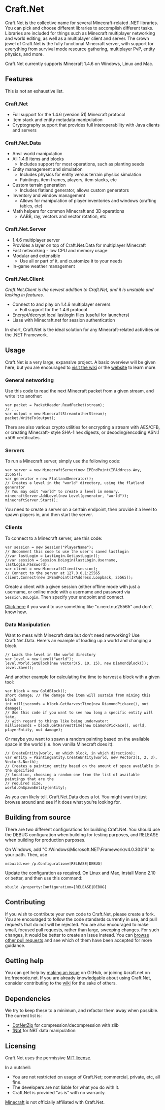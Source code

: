 # Craft.Net

Craft.Net is the collective name for several Minecraft-related .NET libraries. You can pick and choose
different libraries to accomplish different tasks. Libraries are included for things such as Minecraft
multiplayer networking and world editing, as well as a multiplayer client and server. The crown jewel
of Craft.Net is the fully functional Minecraft server, with support for everything from survival mode
resource gathering, multiplayer PvP, entity physics, and more.

Craft.Net currently supports Minecraft 1.4.6 on Windows, Linux and Mac.

## Features

This is not an exhaustive list.

### Craft.Net

* Full support for the 1.4.6 (version 51) Minecraft protocol
* Item stack and entity metadata manipulation
* Cryptography support that provides full interoperability with Java clients and servers

### Craft.Net.Data

* Anvil world manipulation
* All 1.4.6 items and blocks
  * Includes support for most operations, such as planting seeds
* Entity management and simulation
  * Includes physics for entity versus terrain physics simulation
  * Paintings, item frames, players, item stacks, etc
* Custom terrain generation
  * Includes flatland generator, allows custom generators
* Inventory and window management
  * Allows for manipulation of player inventories and windows (crafting tables, etc)
* Math helpers for common Minecraft and 3D operations
  * AABB, ray, vectors and vector rotation, etc

### Craft.Net.Server

* 1.4.6 multiplayer server
* Provides a layer on top of Craft.Net.Data for multiplayer Minecraft
* Fast networking - low CPU and memory usage
* Modular and extensible
  * Use all or part of it, and customize it to your needs
* In-game weather management

### Craft.Net.Client

*Craft.Net.Client is the newest addition to Craft.Net, and it is unstable and lacking in features.*

* Connect to and play on 1.4.6 multiplayer servers
  * Full support for the 1.4.6 protocol
* Encrypt/decrypt local lastlogin files (useful for launchers)
* Liase with Minecraft.net for session authentication

In short, Craft.Net is the ideal solution for any Minecraft-related activities on the .NET Framework.

## Usage

Craft.Net is a very large, expansive project. A basic overview will be given here, but you are
encouraged to [visit the wiki](https://github.com/SirCmpwn/Craft.Net/wiki) or the
[website](http://sircmpwn.github.com/Craft.Net) to learn more.

### General networking

Use this code to read the next Minecraft packet from a given stream, and write it to another:

    var packet = PacketReader.ReadPacket(stream);
    // ...
    var output = new MinecraftStream(otherStream);
    packet.WriteTo(output);

There are also various crypto utilities for encrypting a stream with AES/CFB, or creating Minecraft-
style SHA-1 hex digests, or decoding/encoding ASN.1 x509 certificates.

### Servers

To run a Minecraft server, simply use the following code:

    var server = new MinecraftServer(new IPEndPoint(IPAddress.Any, 25565));
    var generator = new FlatlandGenerator();
    // Creates a level in the "world" directory, using the flatland generator
    // You may omit "world" to create a level in memory.
    minecraftServer.AddLevel(new Level(generator, "world"));
    minecraftServer.Start();

You need to create a server on a certain endpoint, then provide it a level to spawn players in, and
then start the server.

### Clients

To connect to a Minecraft server, use this code:

    var session = new Session("PlayerName");
    // Uncomment this code to use the user's saved lastlogin
    //var lastLogin = LastLogin.GetLastLogin();
    //var session = Session.DoLogin(lastLogin.Username, lastLogin.Password);
    var client = new MinecraftClient(session);
    // Connect to the server at 127.0.0.1:25565
    client.Connect(new IPEndPoint(IPAddress.Loopback, 25565));

Create a client with a given session (either offline mode with just a username, or online mode with
a username and password via `Session.DoLogin`. Then specify your endpoint and connect.

[Click here](https://gist.github.com/8377075da938b128bef7) if you want to use something like
"c.nerd.nu:25565" and don't know how.

### Data Manipulation

Want to mess with Minecraft data but don't need networking? Use Craft.Net.Data. Here's an example of
loading up a world and changing a block.

    // Loads the level in the world directory
    var level = new Level("world");
    level.World.SetBlock(new Vector3(5, 10, 15), new DiamondBlock());
    level.Save();

And another example for calculating the time to harvest a block with a given tool:

    var block = new GoldBlock();
    short damage; // The damage the item will sustain from mining this block
    int milliseconds = block.GetHarvestTime(new DiamondPickaxe(), out damage);
    // Use this code if you want to see how long a specific entity will take,
    // with regard to things like being underwater:
    milliseconds = block.GetHarvestTime(new DiamondPickaxe(), world, playerEntity, out damage);

Or maybe you want to spawn a random painting based on the available space in the world (i.e. how
vanilla Minecraft does it):

    // CreateEntity(world, on which block, in which direction);
    var entity = PaintingEntity.CreateEntity(world, new Vector3(1, 2, 3), Vector3.North);
    // Creates a painting entity based on the amount of space available in the specified
    // location, choosing a random one from the list of available paintings that are the
    // required size.
    world.OnSpawnEntity(entity);

As you can likely tell, Craft.Net.Data does a lot. You might want to just browse around and see if
it does what you're looking for.

## Building from source

There are two different configurations for building Craft.Net. You should use the DEBUG configuration
when building for testing purposes, and RELEASE when building for production purposes.

On Windows, add "C:\Windows\Microsoft.NET\Framework\v4.0.30319" to your path. Then, use

    msbuild.exe /p:Configuration=[RELEASE|DEBUG]

Update the configuration as required. On Linux and Mac, install Mono 2.10 or better, and then use this
command:

    xbuild /property:Configuration=[RELEASE|DEBUG]

## Contributing

If you wish to contribute your own code to Craft.Net, please create a fork. You are encouraged to follow
the code standards currently in use, and pull requests that do not will be rejected. You are also
encouraged to make small, focused pull requests, rather than large, sweeping changes. For such changes,
it would be better to create an issue instead. You can
[browse other pull requests](https://github.com/SirCmpwn/Craft.Net/pulls?direction=desc&page=1&sort=created&state=closed)
and see which of them have been accepted for more guidance.

## Getting help

You can get help by [making an issue](https://github.com/SirCmpwn/Craft.Net/issues) on GitHub, or joining
\#craft.net on irc.freenode.net. If you are already knowledgable about using Craft.Net, consider contributing
to the [wiki](https://github.com/SirCmpwn/Craft.Net/wiki) for the sake of others.

## Dependencies

We try to keep these to a minimum, and refactor them away when possible. The current list is:

* [DotNetZip](http://dotnetzip.codeplex.com/) for compression/decompression with zlib
* [fNbt](https://github.com/fragmer/fNbt) for NBT data manipulation

## Licensing

Craft.Net uses the permissive [MIT license](http://www.opensource.org/licenses/mit-license.php/).

In a nutshell:

* You are not restricted on usage of Craft.Net; commercial, private, etc, all fine.
* The developers are not liable for what you do with it.
* Craft.Net is provided "as is" with no warranty.

[Minecraft](http://minecraft.net) is not officially affiliated with Craft.Net.
